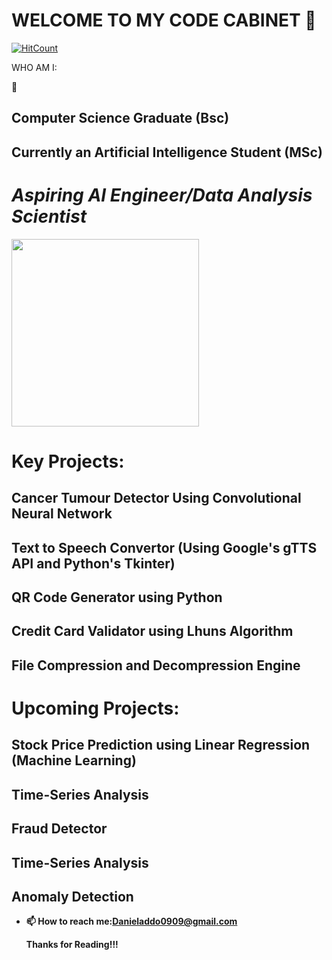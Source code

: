 
<h1><strong>WELCOME TO MY CODE  CABINET 👋</strong></h1>

[![HitCount](http://hits.dwyl.com/D4N18L/D4N18L.svg)](http://hits.dwyl.com/D4N18L/D4N18L)

  WHO AM I:

  🔭 <h2>Computer Science Graduate (Bsc) </h2>
 
 <h2> Currently an Artificial Intelligence Student (MSc) </h2>

  <div text-align= "center" padding="1px">
    <h1><em><b>Aspiring AI Engineer/Data Analysis Scientist </em></h1>
      <img src = "https://media.giphy.com/media/1vZfYEoSIVikodzZKJ/giphy.gif" text-align = "center" width="300">
  </div>
  
  <!--Projects-->
  <div class = "header" text-align= "center" padding="1px">
    <h1>  Key Projects:</h1>
     <h2> Cancer Tumour Detector Using Convolutional Neural Network </h2>
     <h2>Text to Speech Convertor (Using Google's gTTS API and Python's Tkinter) </h2>
     <h2> QR Code Generator using Python</h2>
     <h2> Credit Card Validator using Lhuns Algorithm </h2>
     <h2> File Compression and Decompression Engine </h2>
  
  </div>
  <div class = "header" text-align= "center" padding="1px">
    <h1>  Upcoming Projects:</h1>
    <h2>  Stock Price Prediction using Linear Regression (Machine Learning)</h2>
    <h2> Time-Series Analysis </h2>
    <h2> Fraud Detector  </h2>
    <h2> Time-Series Analysis </h2>
    <h2> Anomaly Detection  </h2>
  </div>

  

 
- 📫 How to reach me:Danieladdo0909@gmail.com

  Thanks for Reading!!!

